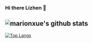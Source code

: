 ### Hi there Lizhen 👋

<!--
**Lizhen0797/Lizhen0797** is a ✨ _special_ ✨ repository because its `README.md` (this file) appears on your GitHub profile.

Here are some ideas to get you started:

- 🔭 I’m currently working on ...
- 🌱 I’m currently learning ...
- 👯 I’m looking to collaborate on ...
- 🤔 I’m looking for help with ...
- 💬 Ask me about ...
- 📫 How to reach me: ...
- 😄 Pronouns: ...
- ⚡ Fun fact: ...
-->
![marionxue's github stats](https://github-readme-stats.vercel.app/api?username=Lizhen0797&theme=radical&count_private=true) 
-
[![Top Langs](https://github-readme-stats.vercel.app/api/top-langs/?username=Lizhen0797&count_private=true)](https://github.com/anuraghazra/github-readme-stats)
